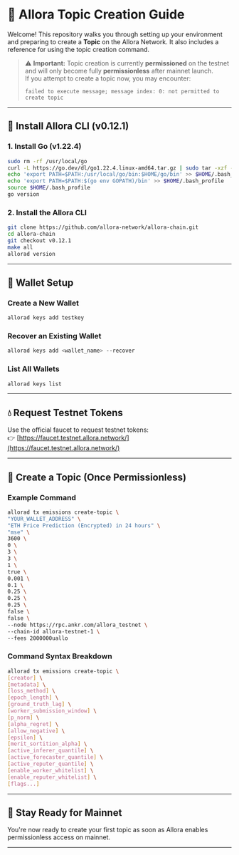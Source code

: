 # 🧠 Allora Topic Creation Guide

Welcome! This repository walks you through setting up your environment and preparing to create a **Topic** on the Allora Network. It also includes a reference for using the topic creation command.

> ⚠️ **Important:** Topic creation is currently **permissioned** on the testnet and will only become fully **permissionless** after mainnet launch.  
> If you attempt to create a topic now, you may encounter:
>
> ```
> failed to execute message; message index: 0: not permitted to create topic
> ```

---

## 🚀 Install Allora CLI (v0.12.1)

### 1. Install Go (v1.22.4)

```bash
sudo rm -rf /usr/local/go
curl -L https://go.dev/dl/go1.22.4.linux-amd64.tar.gz | sudo tar -xzf - -C /usr/local
echo 'export PATH=$PATH:/usr/local/go/bin:$HOME/go/bin' >> $HOME/.bash_profile
echo 'export PATH=$PATH:$(go env GOPATH)/bin' >> $HOME/.bash_profile
source $HOME/.bash_profile
go version
```

### 2. Install the Allora CLI

```bash
git clone https://github.com/allora-network/allora-chain.git
cd allora-chain
git checkout v0.12.1
make all
allorad version
```

---

## 🔐 Wallet Setup

### Create a New Wallet

```bash
allorad keys add testkey
```

### Recover an Existing Wallet

```bash
allorad keys add <wallet_name> --recover
```

### List All Wallets

```bash
allorad keys list
```

---

## 💧 Request Testnet Tokens

Use the official faucet to request testnet tokens:  
👉 [https://faucet.testnet.allora.network/](https://faucet.testnet.allora.network/)

---

## 📌 Create a Topic (Once Permissionless)

### Example Command

```bash
allorad tx emissions create-topic \
"YOUR_WALLET_ADDRESS" \
"ETH Price Prediction (Encrypted) in 24 hours" \
"mse" \
3600 \
0 \
3 \
3 \
1 \
true \
0.001 \
0.1 \
0.25 \
0.25 \
0.25 \
false \
false \
--node https://rpc.ankr.com/allora_testnet \
--chain-id allora-testnet-1 \
--fees 2000000uallo
```

### Command Syntax Breakdown

```bash
allorad tx emissions create-topic \
[creator] \
[metadata] \
[loss_method] \
[epoch_length] \
[ground_truth_lag] \
[worker_submission_window] \
[p_norm] \
[alpha_regret] \
[allow_negative] \
[epsilon] \
[merit_sortition_alpha] \
[active_inferer_quantile] \
[active_forecaster_quantile] \
[active_reputer_quantile] \
[enable_worker_whitelist] \
[enable_reputer_whitelist] \
[flags...]
```

---

## 👋 Stay Ready for Mainnet

You're now ready to create your first topic as soon as Allora enables permissionless access on mainnet.  

---
